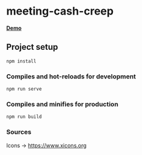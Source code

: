 # meeting-cash-creep

**[Demo](https://qoomon.github.io/meeting-cash-creep)**

## Project setup
```
npm install
```

### Compiles and hot-reloads for development
```
npm run serve
```

### Compiles and minifies for production
```
npm run build
```

### Sources
Icons -> https://www.xicons.org